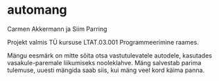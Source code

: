 # automang
Carmen Akkermann ja Siim Parring

Projekt valmis TÜ kursuse LTAT.03.001 Programmeerimine raames. 

Mängu eesmärk on mitte sõita otsa vastutulevatele autodele, kasutades vasakule-paremale liikumiseks nooleklahve. 
Mäng salvestab parima tulemuse, uuesti mängida saab siis, kui mäng veel kord käima panna.

